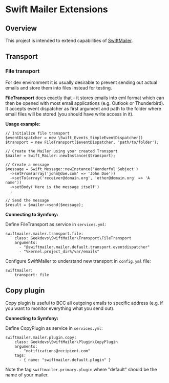 # Swift Mailer Extensions

## Overview

This project is intended to extend capabilities of [SwiftMailer](https://github.com/swiftmailer/swiftmailer).

## Transport

### File transport

For dev environment it is usually desirable to prevent sending out actual emails and store them into files instead for testing.

**FileTransport** does exactly that - it stores emails into eml format which can then be opened with most email applications (e.g. Outlook or Thunderbird). It accepts event dispatcher as first argument and path to the folder where email files will be stored (you should have write access in it).

**Usage example:**

```
// Initialize file transport
$eventDispatcher = new \Swift_Events_SimpleEventDispatcher()
$transport = new FileTransport($eventDispatcher, 'path/to/folder');

// Create the Mailer using your created Transport
$mailer = Swift_Mailer::newInstance($transport);

// Create a message
$message = Swift_Message::newInstance('Wonderful Subject')
  ->setFrom(array('john@doe.com' => 'John Doe'))
  ->setTo(array('receiver@domain.org', 'other@domain.org' => 'A name'))
  ->setBody('Here is the message itself')
  ;

// Send the message
$result = $mailer->send($message);
```

**Connecting to Symfony:**

Define FileTransport as service in `services.yml`:

```
swiftmailer.mailer.transport.file:
    class: Geekdevs\SwiftMailer\Transport\FileTransport
    arguments:
      - "@swiftmailer.mailer.default.transport.eventdispatcher"
      - "%kernel.project_dir%/var/emails"      
```

Configure SwiftMailer to understand new transport in `config.yml` file:
 
```         
swiftmailer:
    transport: file
```

## Copy plugin

Copy plugin is useful to BCC all outgoing emails to specific address (e.g. if you want to monitor everything what you send out).

**Connecting to Symfony:**

Define CopyPlugin as service in `services.yml`:

```
swiftmailer.mailer.plugin.copy:
    class: Geekdevs\SwiftMailer\Plugin\CopyPlugin
    arguments:
      - "notifications@recipient.com"
    tags:
      - { name: "swiftmailer.default.plugin" }
```

Note the tag `swiftmailer.primary.plugin` where "default" should be the name of your mailer.
